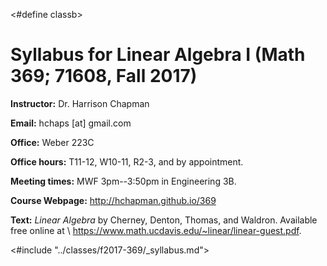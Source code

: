 <#define classb>
# Syllabus for Linear Algebra I (Math 369; 71608, Fall 2017)

**Instructor:** Dr. Harrison Chapman

**Email:** hchaps [at] gmail.com

**Office:** Weber 223C

**Office hours:** T11-12, W10-11, R2-3, and by appointment.

**Meeting times:** MWF 3pm--3:50pm in Engineering 3B.

**Course Webpage:** <http://hchapman.github.io/369>

**Text:** *Linear Algebra* by Cherney, Denton, Thomas, and Waldron. Available free online at \\
<https://www.math.ucdavis.edu/~linear/linear-guest.pdf>.

<#include "../classes/f2017-369/_syllabus.md">
